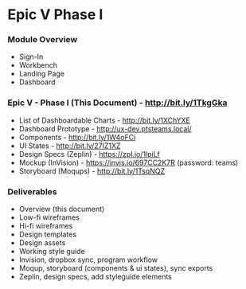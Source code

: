 # Epic V Phase I

### Module Overview

- Sign-In
- Workbench
- Landing Page
- Dashboard

### Epic V - Phase I (This Document) - http://bit.ly/1TkgGka

- List of Dashboardable Charts - http://bit.ly/1XChYXE
- Dashboard Prototype - http://ux-dev.ptsteams.local/
- Components  - http://bit.ly/1W4oFCi
- UI States - http://bit.ly/27IZ1XZ
- Design Specs (Zeplin) - https://zpl.io/1lpiLf
- Mockup (InVision) - https://invis.io/697CC2K7R (password: teams)
- Storyboard (Moqups)  - http://bit.ly/1TsqNQZ

### Deliverables

- Overview (this document)
- Low-fi wireframes
- Hi-fi wireframes
- Design templates
- Design assets
- Working style guide
- Invision, dropbox sync, program workflow
- Moqup, storyboard (components & ui states), sync exports
- Zeplin, design specs, add styleguide elements
